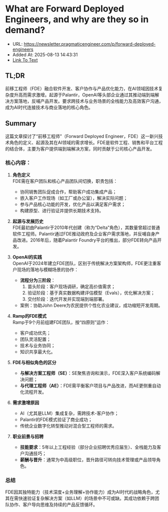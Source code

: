 # What are Forward Deployed Engineers, and why are they so in demand?
- URL: https://newsletter.pragmaticengineer.com/p/forward-deployed-engineers
- Added At: 2025-08-13 14:43:31
- [Link To Text](2025-08-13-what-are-forward-deployed-engineers,-and-why-are-they-so-in-demand_raw.md)

## TL;DR


前移工程师（FDE）融合软件开发、客户协作与产品优化能力，在AI领域因技术复杂度升高而需求激增。起源于Palantir，OpenAI等头部企业通过其推动端到端解决方案落地，反哺产品开发。要求跨技术与业务场景的全栈能力及高效客户沟通，成为AI时代连接技术与商业落地的核心角色。

## Summary


这篇文章探讨了“前移工程师”（Forward Deployed Engineer，FDE）这一新兴技术角色的定义、起源及其在AI领域的需求增长。FDE是软件工程、销售和平台工程的结合体，主要为客户提供端到端解决方案，同时贡献于公司核心产品开发。

### 核心内容：
1. **角色定义**  
   FDE需在客户团队和核心产品团队间切换，职责包括：  
   - 协同销售团队促成合作，帮助客户成功集成产品；  
   - 嵌入客户工作现场（如工厂或办公室），解决实际问题；  
   - 参与产品核心功能的开发，优化产品以满足客户需求；  
   - 构建原型、进行验证并提供长期技术支持。

2. **起源与发展历史**  
   FDE最初由Palantir于2010年代创建（称为“Delta”角色），其数量曾超过普通软件工程师。Palantir通过FDE推动政府及企业客户需求落地，并反哺自身产品改进。2016年后，随着Palantir Foundry平台的推出，部分FDE转向产品开发。

3. **OpenAI的实践**  
   OpenAI于2024年建立FDE团队，区别于传统解决方案架构师，FDE更注重客户现场的落地与模糊场景的协作：  
   - **流程分为三阶段**：  
     1. 苗头阶段：客户现场调研，确定高价值需求；  
     2. 验证阶段：基于真实数据构建评估模型（Evals），优化解决方案；  
     3. 交付阶段：迭代开发并实现端到端部署。  
   - 案例：协助John Deere为农民提供个性化农业建议，成功缩短开发周期。

4. **Ramp的FDE模式**  
   Ramp于9个月前组建FDE团队，按“四原则”运作：  
   - 客户成功优先；  
   - 团队灵活配置；  
   - 技术与业务协同；  
   - 知识共享最大化。  

5. **FDE与相似角色的区分**  
   - **与解决方案工程师（SE）**：SE聚焦咨询和演示，FDE深入客户系统编码解决问题；  
   - **与代理工程师（AE）**：FDE需平衡客户项目与产品改进，而AE更侧重自动化流程开发。

6. **需求激增原因**  
   - AI（尤其是LLM）集成复杂，需跨技术-客户协作；  
   - Palantir的FDE模式验证了商业成功；  
   - 传统企业数字化转型推动对混合型工程师的需求。

7. **职业前景与招聘**  
   - **技能要求**：5年以上工程经验（部分企业招聘优秀应届生）、全栈能力及客户沟通技巧；  
   - **薪酬与晋升**：通常为中高级职位，晋升路径可转向技术管理或产品领导角色。

### 总结  
FDE因其独特能力（技术深度+业务理解+协作能力）成为AI时代的战略角色，尤其在需快速验证复杂解决方案（如LLM）的场景中不可或缺。其成功依赖于跨团队协作、客户导向思维及持续的产品反馈循环。
